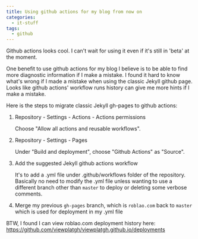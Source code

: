 ```yaml
---
title: Using github actions for my blog from now on
categories:
  - it-stuff
tags:
  - github
---
```


Github actions looks cool. I can't wait for using it even if it's still in 'beta' at the moment.

One benefit to use github actions for my blog I believe is to be able to find more diagnostic information if I make a mistake. I found it hard to know what's wrong if I made a mistake when using the classic Jekyll github page. Looks like github actions' workflow runs history can give me more hints if I make a mistake.

Here is the steps to migrate classic Jekyll gh-pages to github actions:

1. Repository - Settings - Actions - Actions permissions

   Choose "Allow all actions and reusable workflows".

2. Repository - Settings - Pages

   Under "Build and deployment", choose "Github Actions" as "Source".

3. Add the suggested Jekyll github actions workflow

   It's to add a .yml file under .github/workflows folder of the repository. Basically no need to modify the .yml file unless wanting to use a different branch other than `master` to deploy or deleting some verbose comments.

4. Merge my previous `gh-pages` branch, which is `roblao.com` back to `master` which is used for deployment in my .yml file

BTW, I found I can view roblao.com deployment history here: https://github.com/viewplatgh/viewplatgh.github.io/deployments
